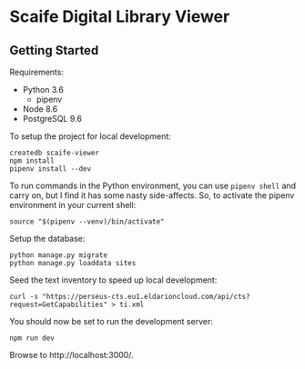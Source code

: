 # Scaife Digital Library Viewer

## Getting Started

Requirements:

* Python 3.6
  * pipenv
* Node 8.6
* PostgreSQL 9.6

To setup the project for local development:

```
createdb scaife-viewer
npm install
pipenv install --dev
```

To run commands in the Python environment, you can use `pipenv shell` and carry on, but I find it has some nasty side-affects. So, to activate the pipenv environment in your current shell:

```
source "$(pipenv --venv)/bin/activate"
```

Setup the database:

```
python manage.py migrate
python manage.py loaddata sites
```

Seed the text inventory to speed up local development:

```
curl -s "https://perseus-cts.eu1.eldarioncloud.com/api/cts?request=GetCapabilities" > ti.xml
```

You should now be set to run the development server:

```
npm run dev
```

Browse to http://localhost:3000/.
